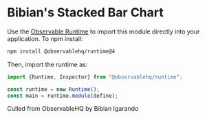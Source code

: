 # Bibian's Stacked Bar Chart

Use the [Observable Runtime](https://github.com/observablehq/runtime) to
import this module directly into your application. To npm install:

~~~sh
npm install @observablehq/runtime@4
~~~

Then, import the runtime as:

~~~js
import {Runtime, Inspector} from "@observablehq/runtime";
~~~

~~~js
const runtime = new Runtime();
const main = runtime.module(define);
~~~

Culled from ObservableHQ by Bibian Igarando
